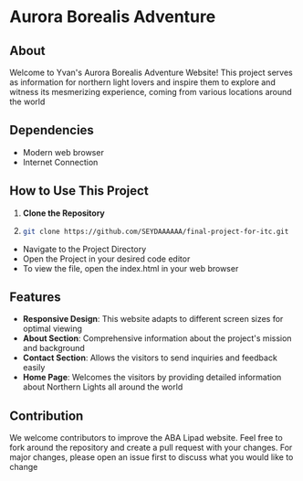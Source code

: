 # Aurora Borealis Adventure

## About
Welcome to Yvan's Aurora Borealis Adventure Website! This project serves as information for northern light lovers and inspire them to explore and witness its mesmerizing experience, coming from various locations around the world 

## Dependencies
- Modern web browser
- Internet Connection
  
## How to Use This Project 
1. **Clone the Repository**
2.   ```sh
     git clone https://github.com/SEYDAAAAAA/final-project-for-itc.git

- Navigate to the Project Directory
- Open the Project in your desired code editor
- To view the file, open the index.html in your web browser

## Features
- **Responsive Design**: This website adapts to different screen sizes for optimal viewing
- **About Section**: Comprehensive information about the project's mission and background
- **Contact Section**: Allows the visitors to send inquiries and feedback easily
- **Home Page**: Welcomes the visitors by providing detailed information about Northern Lights all around the world

## Contribution
We welcome contributors to improve the ABA Lipad website. Feel free to fork around the repository and create a pull request with your changes. For major changes, please open an issue first to discuss what you would like to change

